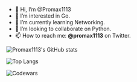 - 👋 Hi, I’m @Promax1113
- 👀 I’m interested in Go.
- 🌱 I’m currently learning Networking.
- 💞️ I’m looking to collaborate on Python.
- 📫 How to reach me: **@promax1113** on Twitter.


![Promax1113's GitHub stats](https://github-readme-stats.vercel.app/api?username=promax1113&show_icons=true)

![Top Langs](https://github-readme-stats.vercel.app/api/top-langs/?username=promax1113&layout=compact)

![Codewars](https://github.r2v.ch/codewars?user=SupaCoder&top_languages=true)
<!---
Promax1113/Promax1113 is a ✨ special ✨ repository because its `README.md` (this file) appears on your GitHub profile.
You can click the Preview link to take a look at your changes.
--->
